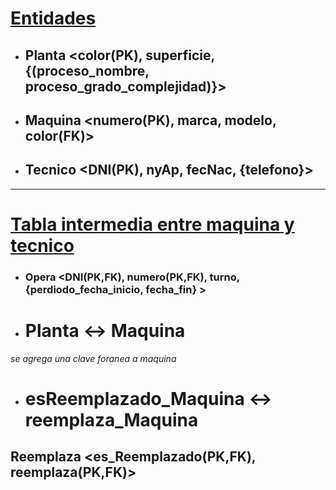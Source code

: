 # <ins>Entidades</ins>

-   ## Planta <color(PK), superficie, {(proceso_nombre, proceso_grado_complejidad)}>

-   ## Maquina <numero(PK), marca, modelo, color(FK)>

-   ## Tecnico <DNI(PK), nyAp, fecNac, {telefono}>

---

# <ins>Tabla intermedia entre maquina y tecnico </ins>

-   ### Opera <DNI(PK,FK), numero(PK,FK), turno, {perdiodo_fecha_inicio, fecha_fin} >

-   # Planta <-> Maquina

_se agrega una clave foranea a maquina_

-   # esReemplazado_Maquina <-> reemplaza_Maquina

## Reemplaza <es_Reemplazado(PK,FK), reemplaza(PK,FK)>
